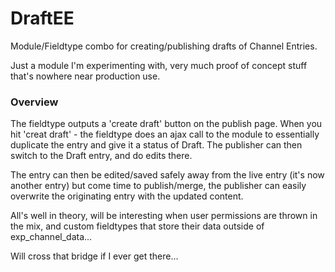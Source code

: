 # DraftEE

Module/Fieldtype combo for creating/publishing drafts of Channel Entries.

Just a module I'm experimenting with, very much proof of concept stuff that's nowhere near production use.

### Overview

The fieldtype outputs a 'create draft' button on the publish page. When you hit 'creat draft' - the fieldtype does an ajax call to the module to essentially duplicate the entry and give it a status of Draft. The publisher can then switch to the Draft entry, and do edits there.

The entry can then be edited/saved safely away from the live entry (it's now another entry) but come time to publish/merge, the publisher can easily overwrite the originating entry with the updated content.

All's well in theory, will be interesting when user permissions are thrown in the mix, and custom fieldtypes that store their data outside of exp_channel_data...

Will cross that bridge if I ever get there...